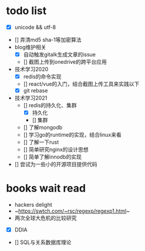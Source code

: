 # todo list

- [x] unicode && utf-8
- [] 弄清md5 sha-1等加密算法
- blog维护相关
    - [x] 自动触发gitalk生成文章的issue
    - [] 截图上传到onedrive的跨平台应用
- 技术学习2020
    - [x] redis的命令实现
    - [] react/vue的入门，结合截图上传工具来实践以下
    - [x] git rebase
- 技术学习2021
    - [] redis的持久化、集群
        - [x] 持久化
        - [] 集群
    - [] 了解mongodb
    - [] 学习go的runtime的实现，结合linux来看
    - [] 了解一下rust
    - [] 简单研究nginx的设计思想
    - [] 简单了解innodb的实现
- [] 尝试为一些小的开源项目提供代码

# books wait read

- hackers delight
- ~https://swtch.com/~rsc/regexp/regexp1.html~
- 两次全球大危机的比较研究
- [x] DDIA
- [] SQL与关系数据库理论

